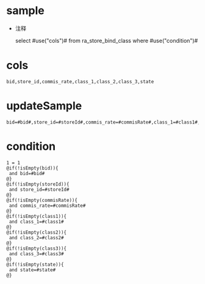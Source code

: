 sample
===
* 注释

	select #use("cols")# from ra_store_bind_class  where  #use("condition")#

cols
===
	bid,store_id,commis_rate,class_1,class_2,class_3,state

updateSample
===
	
	bid=#bid#,store_id=#storeId#,commis_rate=#commisRate#,class_1=#class1#,class_2=#class2#,class_3=#class3#,state=#state#

condition
===

	1 = 1  
	@if(!isEmpty(bid)){
	 and bid=#bid#
	@}
	@if(!isEmpty(storeId)){
	 and store_id=#storeId#
	@}
	@if(!isEmpty(commisRate)){
	 and commis_rate=#commisRate#
	@}
	@if(!isEmpty(class1)){
	 and class_1=#class1#
	@}
	@if(!isEmpty(class2)){
	 and class_2=#class2#
	@}
	@if(!isEmpty(class3)){
	 and class_3=#class3#
	@}
	@if(!isEmpty(state)){
	 and state=#state#
	@}
	
	
